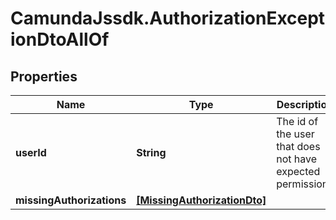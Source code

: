 # CamundaJssdk.AuthorizationExceptionDtoAllOf

## Properties

Name | Type | Description | Notes
------------ | ------------- | ------------- | -------------
**userId** | **String** | The id of the user that does not have expected permissions | [optional] 
**missingAuthorizations** | [**[MissingAuthorizationDto]**](MissingAuthorizationDto.md) |  | [optional] 



